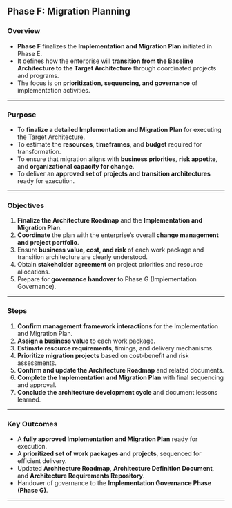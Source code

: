 
## **Phase F: Migration Planning**

### **Overview**

* **Phase F** finalizes the **Implementation and Migration Plan** initiated in Phase E.
* It defines how the enterprise will **transition from the Baseline Architecture to the Target Architecture** through coordinated projects and programs.
* The focus is on **prioritization, sequencing, and governance** of implementation activities.

---

### **Purpose**

* To **finalize a detailed Implementation and Migration Plan** for executing the Target Architecture.
* To estimate the **resources**, **timeframes**, and **budget** required for transformation.
* To ensure that migration aligns with **business priorities**, **risk appetite**, and **organizational capacity for change**.
* To deliver an **approved set of projects and transition architectures** ready for execution.

---

### **Objectives**

1. **Finalize the Architecture Roadmap** and the **Implementation and Migration Plan**.
2. **Coordinate** the plan with the enterprise’s overall **change management and project portfolio**.
3. Ensure **business value, cost, and risk** of each work package and transition architecture are clearly understood.
4. Obtain **stakeholder agreement** on project priorities and resource allocations.
5. Prepare for **governance handover** to Phase G (Implementation Governance).

---

### **Steps**

1. **Confirm management framework interactions** for the Implementation and Migration Plan.
2. **Assign a business value** to each work package.
3. **Estimate resource requirements**, timings, and delivery mechanisms.
4. **Prioritize migration projects** based on cost–benefit and risk assessments.
5. **Confirm and update the Architecture Roadmap** and related documents.
6. **Complete the Implementation and Migration Plan** with final sequencing and approval.
7. **Conclude the architecture development cycle** and document lessons learned.

---

### **Key Outcomes**

* A **fully approved Implementation and Migration Plan** ready for execution.
* A **prioritized set of work packages and projects**, sequenced for efficient delivery.
* Updated **Architecture Roadmap**, **Architecture Definition Document**, and **Architecture Requirements Repository**.
* Handover of governance to the **Implementation Governance Phase (Phase G)**.

---


